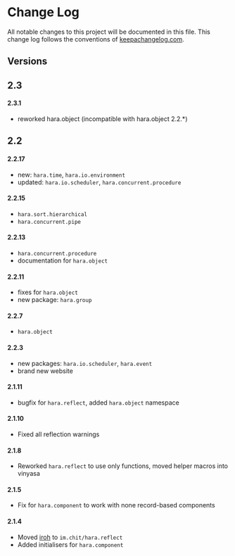 # Change Log
All notable changes to this project will be documented in this file. This change log follows the conventions of [keepachangelog.com](http://keepachangelog.com/).

## Versions

## 2.3

#### 2.3.1
- reworked hara.object (incompatible with hara.object 2.2.*)

## 2.2

#### 2.2.17
- new: `hara.time`, `hara.io.environment`
- updated: `hara.io.scheduler`, `hara.concurrent.procedure`

#### 2.2.15
- `hara.sort.hierarchical`
- `hara.concurrent.pipe`

#### 2.2.13
- `hara.concurrent.procedure`
- documentation for `hara.object`

#### 2.2.11
- fixes for `hara.object`
- new package: `hara.group`

#### 2.2.7
- `hara.object`

#### 2.2.3
- new packages: `hara.io.scheduler`, `hara.event`
- brand new website

#### 2.1.11
- bugfix for `hara.reflect`, added `hara.object` namespace

#### 2.1.10
- Fixed all reflection warnings

#### 2.1.8
- Reworked `hara.reflect` to use only functions, moved helper macros into vinyasa

#### 2.1.5
- Fix for `hara.component` to work with none record-based components

#### 2.1.4

- Moved [iroh](http://github.com/zcaudate/iroh) to `im.chit/hara.reflect`
- Added initialisers for `hara.component`


